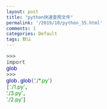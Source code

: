 ```yaml
---
layout: post
title: "python快速查照文件"
permalink: '/2019/10/python_35.html'
comments: 1
categories: Default
tags: 默认
---
```

<span style="color: #4f4f4f; font-family: 'Source Code Pro', 'DejaVu Sans Mono', 'Ubuntu Mono', 'Anonymous Pro', 'Droid Sans Mono', Menlo, Monaco, Consolas, Inconsolata, Courier, monospace, 'PingFang SC', 'Microsoft YaHei', sans-serif; font-variant-ligatures: common-ligatures; white-space: pre; background-color: #f6f8fa;">&gt;&gt;&gt; import </span><span class="hljs-keyword" style="box-sizing: border-box; outline: 0px; margin: 0px; padding: 0px; font-family: 'Microsoft YaHei', 'SF Pro Display', Roboto, Noto, Arial, 'PingFang SC', sans-serif; overflow-wrap: break-word; font-variant-ligatures: common-ligatures; white-space: pre; color: #000088 !important;">glob</span><span style="color: #4f4f4f; font-family: 'Source Code Pro', 'DejaVu Sans Mono', 'Ubuntu Mono', 'Anonymous Pro', 'Droid Sans Mono', Menlo, Monaco, Consolas, Inconsolata, Courier, monospace, 'PingFang SC', 'Microsoft YaHei', sans-serif; font-variant-ligatures: common-ligatures; white-space: pre; background-color: #f6f8fa;"> &gt;&gt;&gt; </span><span class="hljs-keyword" style="box-sizing: border-box; outline: 0px; margin: 0px; padding: 0px; font-family: 'Microsoft YaHei', 'SF Pro Display', Roboto, Noto, Arial, 'PingFang SC', sans-serif; overflow-wrap: break-word; font-variant-ligatures: common-ligatures; white-space: pre; color: #000088 !important;">glob</span><span style="color: #4f4f4f; font-family: 'Source Code Pro', 'DejaVu Sans Mono', 'Ubuntu Mono', 'Anonymous Pro', 'Droid Sans Mono', Menlo, Monaco, Consolas, Inconsolata, Courier, monospace, 'PingFang SC', 'Microsoft YaHei', sans-serif; font-variant-ligatures: common-ligatures; white-space: pre; background-color: #f6f8fa;">.</span><span class="hljs-keyword" style="box-sizing: border-box; outline: 0px; margin: 0px; padding: 0px; font-family: 'Microsoft YaHei', 'SF Pro Display', Roboto, Noto, Arial, 'PingFang SC', sans-serif; overflow-wrap: break-word; font-variant-ligatures: common-ligatures; white-space: pre; color: #000088 !important;">glob</span><span style="color: #4f4f4f; font-family: 'Source Code Pro', 'DejaVu Sans Mono', 'Ubuntu Mono', 'Anonymous Pro', 'Droid Sans Mono', Menlo, Monaco, Consolas, Inconsolata, Courier, monospace, 'PingFang SC', 'Microsoft YaHei', sans-serif; font-variant-ligatures: common-ligatures; white-space: pre; background-color: #f6f8fa;">(</span><span class="hljs-string" style="box-sizing: border-box; outline: 0px; margin: 0px; padding: 0px; font-family: 'Microsoft YaHei', 'SF Pro Display', Roboto, Noto, Arial, 'PingFang SC', sans-serif; overflow-wrap: break-word; font-variant-ligatures: common-ligatures; white-space: pre; color: #009900 !important;">‘./\*.py’</span><span style="color: #4f4f4f; font-family: 'Source Code Pro', 'DejaVu Sans Mono', 'Ubuntu Mono', 'Anonymous Pro', 'Droid Sans Mono', Menlo, Monaco, Consolas, Inconsolata, Courier, monospace, 'PingFang SC', 'Microsoft YaHei', sans-serif; font-variant-ligatures: common-ligatures; white-space: pre; background-color: #f6f8fa;">) \[</span><span class="hljs-string" style="box-sizing: border-box; outline: 0px; margin: 0px; padding: 0px; font-family: 'Microsoft YaHei', 'SF Pro Display', Roboto, Noto, Arial, 'PingFang SC', sans-serif; overflow-wrap: break-word; font-variant-ligatures: common-ligatures; white-space: pre; color: #009900 !important;">‘./1.py’</span><span style="color: #4f4f4f; font-family: 'Source Code Pro', 'DejaVu Sans Mono', 'Ubuntu Mono', 'Anonymous Pro', 'Droid Sans Mono', Menlo, Monaco, Consolas, Inconsolata, Courier, monospace, 'PingFang SC', 'Microsoft YaHei', sans-serif; font-variant-ligatures: common-ligatures; white-space: pre; background-color: #f6f8fa;">, </span><span class="hljs-string" style="box-sizing: border-box; outline: 0px; margin: 0px; padding: 0px; font-family: 'Microsoft YaHei', 'SF Pro Display', Roboto, Noto, Arial, 'PingFang SC', sans-serif; overflow-wrap: break-word; font-variant-ligatures: common-ligatures; white-space: pre; color: #009900 !important;">‘./3.py’</span><span style="color: #4f4f4f; font-family: 'Source Code Pro', 'DejaVu Sans Mono', 'Ubuntu Mono', 'Anonymous Pro', 'Droid Sans Mono', Menlo, Monaco, Consolas, Inconsolata, Courier, monospace, 'PingFang SC', 'Microsoft YaHei', sans-serif; font-variant-ligatures: common-ligatures; white-space: pre; background-color: #f6f8fa;">, </span><span class="hljs-string" style="box-sizing: border-box; outline: 0px; margin: 0px; padding: 0px; font-family: 'Microsoft YaHei', 'SF Pro Display', Roboto, Noto, Arial, 'PingFang SC', sans-serif; overflow-wrap: break-word; font-variant-ligatures: common-ligatures; white-space: pre; color: #009900 !important;">‘./2.py’</span><span style="color: #4f4f4f; font-family: 'Source Code Pro', 'DejaVu Sans Mono', 'Ubuntu Mono', 'Anonymous Pro', 'Droid Sans Mono', Menlo, Monaco, Consolas, Inconsolata, Courier, monospace, 'PingFang SC', 'Microsoft YaHei', sans-serif; font-variant-ligatures: common-ligatures; white-space: pre; background-color: #f6f8fa;">\]</span>